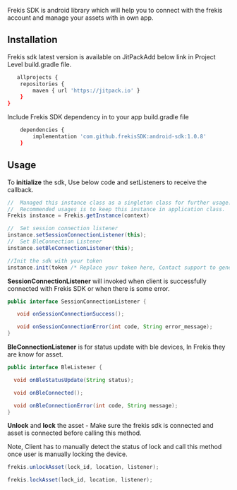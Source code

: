 Frekis SDK is android library which will help you to connect with the frekis account and manage your assets with in own app.

## Installation
Frekis sdk latest version is available on JitPackAdd below link in Project Level build.gradle file.
```bash
   allprojects {
    repositories {
        maven { url 'https://jitpack.io' }
    }
}
```

Include Frekis SDK dependency in to your app build.gradle file
```bash
    dependencies {
        implementation 'com.github.frekisSDK:android-sdk:1.0.8'
    }
```

## Usage

To **initialize** the sdk, Use below code and setListeners to receive the callback.
```java
//  Managed this instance class as a singleton class for further usage.
//  Recommended usages is to keep this instance in application class.
Frekis instance = Frekis.getInstance(context)

//  Set session connection listener
instance.setSessionConnectionListener(this);
//  Set BleConnection Listener
instance.setBleConnectionListener(this);

//Init the sdk with your token
instance.init(token /* Replace your token here, Contact support to generate your app token*/)
```

**SessionConnectionListener** will invoked when client is successfully connected with Frekis SDK or when there is some error.
```java
public interface SessionConnectionListener {

   void onSessionConnectionSuccess();

   void onSessionConnectionError(int code, String error_message);
}
```

**BleConnectionListener** is for status update with ble devices, In Frekis they are know for asset.
```java
public interface BleListener {

  void onBleStatusUpdate(String status);

  void onBleConnected();

  void onBleConnectionError(int code, String message);
}
```

**Unlock** and **lock** the asset - Make sure the frekis sdk is connected and asset is connected before calling this method.

Note, Client has to manually detect the status of lock and call this method once user is manually locking the device.
```java
frekis.unlockAsset(lock_id, location, listener);

frekis.lockAsset(lock_id, location, listener);
```
